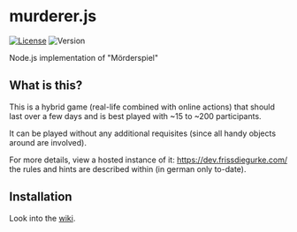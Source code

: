 # murderer.js

[![License](https://img.shields.io/badge/license-MIT-blue.svg)](LICENSE)
![Version](https://img.shields.io/badge/version-Alpha-ff69b4.svg)

Node.js implementation of "Mörderspiel"

## What is this?

This is a hybrid game (real-life combined with online actions) that should last over a few days and is best played with ~15 to ~200 participants.

It can be played without any additional requisites (since all handy objects around are involved).

For more details, view a hosted instance of it: https://dev.frissdiegurke.com/ the rules and hints are described within (in german only to-date).

## Installation

Look into the [wiki](https://github.com/frissdiegurke/murderer.js/wiki/Setup).
